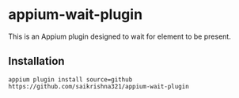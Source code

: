 # appium-wait-plugin

This is an Appium plugin designed to wait for element to be present.

## Installation 

`appium plugin install source=github https://github.com/saikrishna321/appium-wait-plugin`

